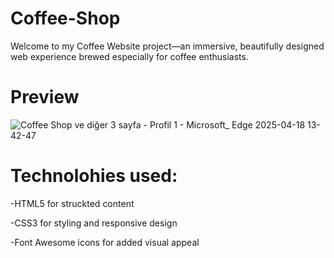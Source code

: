 # Coffee-Shop

Welcome to my Coffee Website project—an immersive, beautifully designed web experience brewed especially for coffee enthusiasts.

# Preview

![Coffee Shop ve diğer 3 sayfa - Profil 1 - Microsoft_ Edge 2025-04-18 13-42-47](https://github.com/user-attachments/assets/f3943306-aa11-4c88-a2c2-64aa23dcd0fc)


# Technolohies used:

-HTML5 for struckted content

-CSS3 for styling and responsive design

-Font Awesome icons for added visual appeal
